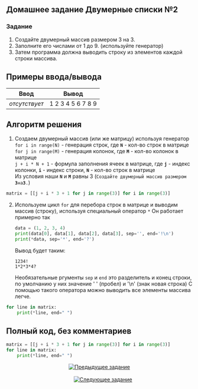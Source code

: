 ## Домашнее задание Двумерные списки №2
  ### Задание
  1. Создайте двумерный массив размером 3 на 3.
  2. Заполните его числами от 1 до 9. (используйте генератор)
  3. Затем программа должна выводить строку из элементов каждой строки массива.


## Примеры ввода/вывода 
  | Ввод  | Вывод  |
  |:-:|:---------------:|
  | *отсутствует* | 1 2 3 4 5 6 7 8 9  |

## Алгоритм решения
  1. Создаем двумерный массив (или же матрицу) используя генератор <br>
    `for i in range(N)` - генерация строк, где **`N`** - кол-во строк в матрице <br>
    `for j in range(M)` - генерация колонок, где **`M`** - кол-во колонок в матрице <br>
    `j + i * N + 1` - формула заполнения ячеек в матрице, где **`j`** - индекс колонки, **`i`** - индекс строки, **`N`** - кол-во строк в матрице <br>
    Из условия наши **`N`** и **`M`** равны 3 (`Создайте двумерный массив размером `**`3`**` на `**`3`**`.`)
  ```py
  matrix = [[j + i * 3 + 1 for j in range(3)] for i in range(3)]
  ```
  2. Используем цикл `for` для перебора строк в матрице и выводим массив (строку), используя специальный оператор `*`
     Он работает примерно так
     ```py
     data = (1, 2, 3, 4)
     print(data[0], data[1], data[2], data[3], sep='', end='!\n')
     print(*data, sep='*', end='?')
     ```
     Вывод будет таким:
     ```
     1234!
     1*2*3*4?
     ```
     Необязательные ргументы `sep` и `end` это разделитель и конец строки, по умолчанию у них значение ' ' (пробел) и '\n' (знак новая строка)
     С помощью такого оператора можно выводить все элементы массива легче.
  ```py
  for line in matrix:
      print(*line, end=" ")
  ```

## Полный код, без комментариев
```py
matrix = [[j + i * 3 + 1 for j in range(3)] for i in range(3)]
for line in matrix:
    print(*line, end=" ")
```
<p align="center">
    <a href="../1. repeat_sorting/readme.md">
      <img alt="Предыдущее задание" src="https://img.shields.io/badge/%D0%9F%D1%80%D0%B5%D0%B4%D1%8B%D0%B4%D1%83%D1%89%D0%B5%D0%B5-%D0%97%D0%B0%D0%B4%D0%B0%D0%BD%D0%B8%D0%B5-e22445?style=for-the-badge&logo=accenture&logoColor=e22445">
    </a>
    &nbsp;&nbsp;&nbsp;&nbsp;&nbsp;&nbsp;&nbsp;&nbsp;&nbsp;&nbsp;&nbsp;&nbsp;&nbsp;&nbsp;&nbsp;&nbsp;&nbsp;&nbsp;&nbsp;&nbsp;&nbsp;&nbsp;&nbsp;&nbsp;&nbsp;&nbsp;&nbsp;&nbsp;&nbsp;&nbsp;&nbsp;&nbsp;&nbsp;&nbsp;&nbsp;&nbsp;&nbsp;&nbsp;&nbsp;&nbsp;&nbsp;&nbsp;&nbsp;&nbsp;&nbsp;&nbsp;&nbsp;&nbsp;&nbsp;&nbsp;&nbsp;&nbsp;&nbsp;&nbsp;&nbsp;&nbsp;&nbsp;&nbsp;&nbsp;&nbsp;&nbsp;&nbsp;&nbsp;&nbsp;&nbsp;&nbsp;&nbsp;&nbsp;&nbsp;&nbsp;&nbsp;&nbsp;&nbsp;&nbsp;&nbsp;&nbsp;&nbsp;&nbsp;&nbsp;&nbsp;&nbsp;&nbsp;&nbsp;&nbsp;&nbsp;&nbsp;&nbsp;&nbsp;&nbsp;&nbsp;&nbsp;&nbsp;&nbsp;&nbsp;&nbsp;&nbsp;&nbsp;&nbsp;&nbsp;&nbsp;&nbsp;&nbsp;&nbsp;&nbsp;&nbsp;&nbsp;&nbsp;&nbsp;&nbsp;&nbsp;&nbsp;&nbsp;&nbsp;&nbsp;&nbsp;&nbsp;&nbsp;&nbsp;&nbsp;&nbsp;&nbsp;&nbsp;&nbsp;&nbsp;&nbsp;&nbsp;&nbsp;&nbsp;&nbsp;&nbsp;&nbsp;&nbsp;
    <a href="../3. classes&object/readme.md">
      <img alt="Следующее задание" src="https://img.shields.io/badge/%D0%A1%D0%BB%D0%B5%D0%B4%D1%83%D1%8E%D1%89%D0%B5%D0%B5-%D0%97%D0%B0%D0%B4%D0%B0%D0%BD%D0%B8%D0%B5-e22445?style=for-the-badge&logo=accenture&logoColor=e22445">
    </a>
</p>
